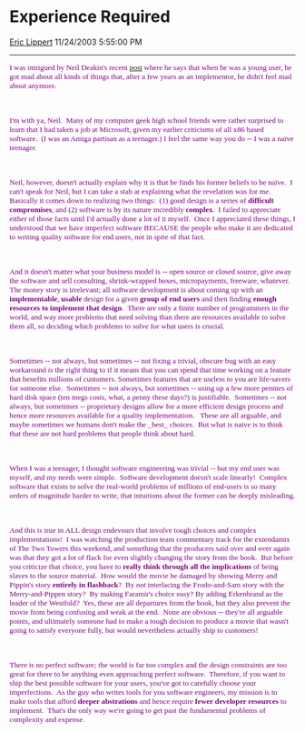 <div id="page">

# Experience Required

[Eric Lippert](https://social.msdn.microsoft.com/profile/Eric%20Lippert) 11/24/2003 5:55:00 PM

-----

<div id="content">

<span style="FONT-SIZE: 10pt; COLOR: purple; FONT-FAMILY: &#39;Lucida Sans Unicode&#39;; mso-bidi-font-family: &#39;Times New Roman&#39;">I was intrigued by Neil Deakin's recent [post](http://www.xulplanet.com/ndeakin/article/226?show=c#comments) where he says that when he was a young user, he got mad about all kinds of things that, after a few years as an implementor, he didn't feel mad about anymore.</span>

<span style="FONT-SIZE: 10pt; COLOR: purple; FONT-FAMILY: &#39;Lucida Sans Unicode&#39;; mso-bidi-font-family: &#39;Times New Roman&#39;"> </span>

 

<span style="FONT-SIZE: 10pt; COLOR: purple; FONT-FAMILY: &#39;Lucida Sans Unicode&#39;; mso-bidi-font-family: &#39;Times New Roman&#39;">I'm with ya, Neil.<span style="mso-spacerun: yes">  </span>Many of my computer geek high school friends were rather surprised to learn that I had taken a job at Microsoft, given my earlier criticisms of all x86 based software.<span style="mso-spacerun: yes">  </span>(I was an Amiga partisan as a teenager.) I feel the same way you do -- I was a naïve teenager.</span>

<span style="FONT-SIZE: 10pt; COLOR: purple; FONT-FAMILY: &#39;Lucida Sans Unicode&#39;; mso-bidi-font-family: &#39;Times New Roman&#39;"> </span>

 

<span style="FONT-SIZE: 10pt; COLOR: purple; FONT-FAMILY: &#39;Lucida Sans Unicode&#39;; mso-bidi-font-family: &#39;Times New Roman&#39;">Neil, however, doesn't actually explain why it is that he finds his former beliefs to be naïve.<span style="mso-spacerun: yes">  </span>I can't speak for Neil, but I can take a stab at explaining what the revelation was for me.<span style="mso-spacerun: yes">  </span>Basically it comes down to realizing two things:<span style="mso-spacerun: yes">  </span>(1) good design is a series of **difficult compromises**, and (2) software is by its nature incredibly **complex**.<span style="mso-spacerun: yes">  </span>I failed to appreciate either of those facts until I'd actually done a lot of it myself.<span style="mso-spacerun: yes">  </span>Once I appreciated these things, I understood that we have imperfect software BECAUSE the people who make it are dedicated to writing quality software for end users, not in spite of that fact.</span>

<span style="FONT-SIZE: 10pt; COLOR: purple; FONT-FAMILY: &#39;Lucida Sans Unicode&#39;; mso-bidi-font-family: &#39;Times New Roman&#39;"> </span>

 

<span style="FONT-SIZE: 10pt; COLOR: purple; FONT-FAMILY: &#39;Lucida Sans Unicode&#39;; mso-bidi-font-family: &#39;Times New Roman&#39;">And it doesn't matter what your business model is -- open source or closed source, give away the software and sell consulting, shrink-wrapped boxes, micropayments, freeware, whatever.<span style="mso-spacerun: yes">  </span>The money story is irrelevant; all software development is about coming up with an **implementable**, **usable** design for a given **group of end users** and then finding **enough resources to implement that design**.<span style="mso-spacerun: yes">  </span>There are only a finite number of programmers in the world, and way more problems that need solving than there are resources available to solve them all, so deciding which problems to solve for what users is crucial.</span>

<span style="FONT-SIZE: 10pt; COLOR: purple; FONT-FAMILY: &#39;Lucida Sans Unicode&#39;; mso-bidi-font-family: &#39;Times New Roman&#39;"> </span>

 

<span style="FONT-SIZE: 10pt; COLOR: purple; FONT-FAMILY: &#39;Lucida Sans Unicode&#39;; mso-bidi-font-family: &#39;Times New Roman&#39;">Sometimes -- not always, but sometimes -- not fixing a trivial, obscure bug with an easy workaround *is* the right thing to if it means that you can spend that time working on a feature that benefits millions of customers. Sometimes features that are useless to you are life-savers for someone else.<span style="mso-spacerun: yes">  </span>Sometimes -- not always, but sometimes -- using up a few more pennies of hard disk space (ten megs costs, what, a penny these days?) is justifiable.<span style="mso-spacerun: yes">  </span>Sometimes -- not always, but sometimes -- proprietary designs allow for a more efficient design process and hence more resources available for a quality implementation.<span style="mso-spacerun: yes">  </span><span style="mso-spacerun: yes"> </span>These are all arguable, and maybe sometimes we humans don't make the \_best\_ choices.<span style="mso-spacerun: yes">  </span>But what is naive is to think that these are not hard problems that people think about hard.</span>

<span style="FONT-SIZE: 10pt; COLOR: purple; FONT-FAMILY: &#39;Lucida Sans Unicode&#39;; mso-bidi-font-family: &#39;Times New Roman&#39;"> </span>

 

<span style="FONT-SIZE: 10pt; COLOR: purple; FONT-FAMILY: &#39;Lucida Sans Unicode&#39;; mso-bidi-font-family: &#39;Times New Roman&#39;">When I was a teenager, I thought software engineering was trivial -- but my end user was myself, and my needs were simple.<span style="mso-spacerun: yes">  </span>Software development doesn't scale linearly\!<span style="mso-spacerun: yes">  </span>Complex software that exists to solve the real-world problems of millions of end-users is so many orders of magnitude harder to write, that intuitions about the former can be deeply misleading.</span>

<span style="FONT-SIZE: 10pt; COLOR: purple; FONT-FAMILY: &#39;Lucida Sans Unicode&#39;; mso-bidi-font-family: &#39;Times New Roman&#39;"> </span>

 

<span style="FONT-SIZE: 10pt; COLOR: purple; FONT-FAMILY: &#39;Lucida Sans Unicode&#39;; mso-bidi-font-family: &#39;Times New Roman&#39;">And this is true in ALL design endevours that involve tough choices and complex implementations\!<span style="mso-spacerun: yes">  </span>I was watching the production team commentary track for the extendamix of The Two Towers this weekend, and something that the producers said over and over again was that they got a lot of flack for even slightly changing the story from the book.<span style="mso-spacerun: yes">  </span>But before you criticize that choice, you have to **really think through all the implications** of being slaves to the source material.<span style="mso-spacerun: yes">  </span>How would the movie be damaged by showing Merry and Pippin's story **entirely in flashback**?<span style="mso-spacerun: yes">  </span>By *not* interlacing the Frodo-and-Sam story with the Merry-and-Pippen story?<span style="mso-spacerun: yes">  </span>By making Faramir's choice easy? By adding Erkenbrand as the leader of the Westfold?<span style="mso-spacerun: yes">  </span>Yes, these are all departures from the book, but they also prevent the movie from being confusing and weak at the end.<span style="mso-spacerun: yes">  </span>None are obvious -- they're all arguable points, and ultimately someone had to make a tough decision to produce a movie that wasn't going to satisfy everyone fully, but would nevertheless actually ship to customers\!</span>

<span style="FONT-SIZE: 10pt; COLOR: purple; FONT-FAMILY: &#39;Lucida Sans Unicode&#39;; mso-bidi-font-family: &#39;Times New Roman&#39;"> </span>

 

<span style="FONT-SIZE: 10pt; COLOR: purple; FONT-FAMILY: &#39;Lucida Sans Unicode&#39;; mso-bidi-font-family: &#39;Times New Roman&#39;">There is no perfect software; the world is far too complex and the design constraints are too great for there to be anything even approaching perfect software.<span style="mso-spacerun: yes">  </span>Therefore, if you want to ship the best possible software for your users, you've got to carefully choose your imperfections.<span style="mso-spacerun: yes">  </span>As the guy who writes tools for you software engineers, my mission is to make tools that afford **deeper abstrations** and hence require **fewer developer resources** to implement.<span style="mso-spacerun: yes">  </span>That's the only way we're going to get past the fundamental problems of complexity and expense.</span>

</div>

</div>

